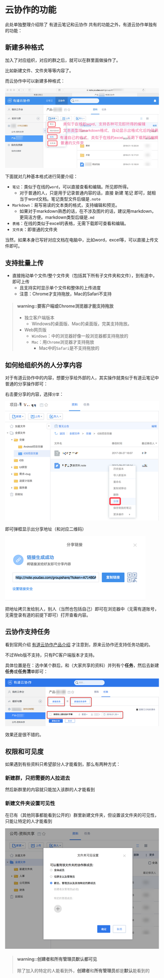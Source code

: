 # 云协作的功能

此处单独整理介绍除了 有道云笔记和云协作 共有的功能之外，有道云协作单独有的功能：

## 新建多种格式
加入了对应组织，对应的群之后，就可以在群里面做操作了。

比如新建文件、文件夹等等内容了。

而云协作中可以新建多种格式：

![云协作中新建](../assets/img/cooperation_new_multi_format.png)

下面就对几种基本格式进行简要介绍：
* `笔记`：类似于在线的`word`，可以直接查看和编辑。所见即所得。
    * 对于普通的人，只是用于记录普通内容的话，直接 新建 笔记 即可，就相当于word文档。笔记类型文件后缀是`.note`
* `Markdown`：易写易读的文本类的格式，支持编辑和预览。
    * 如果对于markdown熟悉的话，在不涉及图片的话，建议用markdown，更简洁方便。markdown类型后缀是`.md`
* `表格`：在线的类似于excel的表格，无需下载即可查看和编辑。
* `文件夹`：即普通的文件夹

当然，如果本身已写好对应文档在电脑中，比如word，excel等，可以直接上传文件即可。

## 支持批量上传
* 直接拖动单个文件/整个文件夹（包括其下所有子文件夹和文件），到有道中，即可上传
    * 且支持实时显示单个文件和整体的上传进度
    * 注意：Chrome才支持拖放，Mac的Safari不支持

> #### warning::要客户端或Chrome浏览器才能支持拖放
> * 独立客户端版本
>   * Windows的桌面版、Mac的桌面版，完美支持拖放。
> * Web网页版
>   * `Windows`：中的浏览器好像一般浏览器都支持拖放的
>   * `Mac`：用`Chrome`浏览器才支持拖放
>       * Mac中的`Safari`是不支持拖放的

## 如何给组织外的人分享内容
对于有道云协作中的内容，想要分享给外部的人，其实操作就类似于有道云笔记中普通的分享操作即可：

右击要分享的内容，选择`分享`：

![云协作分享内容](../assets/img/cooperation_share_to_outside.png)

即可弹框显示出分享地址（和对应二维码）

![云协作内容分享链接](../assets/img/cooperation_file_share_link.png)

把地址拷贝发给别人，别人（当然也包括自己）即可在浏览器中（无需有道账号，无需登录有道的前提下即可）打开查看内容。

## 云协作支持任务
看到官网介绍 [有道云协作产品介绍](https://note.youdao.com/share/?token=ED1A3B41E9ED460CB5B11B47840D7076&gid=51708775&simple=true#/) 才注意到，原来云协作还支持任务功能的。

不过Web版不支持，只有PC客户端版本才支持。

具体位置是在：选中某个群后，和（大家共享的资料）并列有个**任务**，然后去新建**任务**或**任务清**单即可：

![有道云协作新建任务](../assets/img/cooperation_new_task.png)

效果还是很不错的。

## 权限和可见度

如果遇到有些资料只希望部分人才能看到，那么有两种方式：

### 新建群，只把需要的人拉进去
然后新群里的内容就只能加入该群的人才能看到

### 新建文件夹设置可见性
在已有（其他同事都能看到公开的）群里新建文件夹，但设置该文件夹的可见性，只能让特定的人才能看到

![云协作文件夹设置可见性](../assets/img/cooperation_folder_visible_config.png)

> #### warning::创建者和所有管理员默认都可见
> 除了加入的特定的人能看到外，**创建者**和**所有管理员**都是**默认**能看到的
